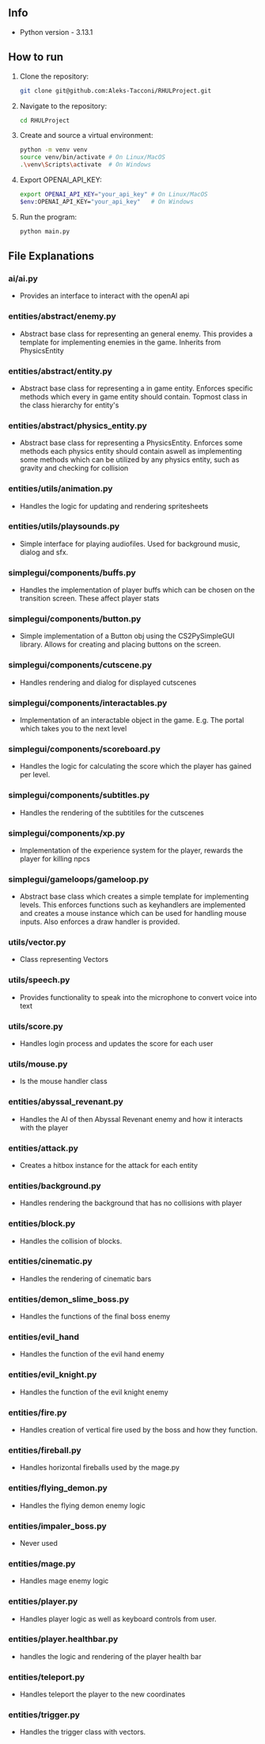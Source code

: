 ## Info
- Python version - 3.13.1

## How to run
1. Clone the repository:

    ```sh
    git clone git@github.com:Aleks-Tacconi/RHULProject.git
    ```

2. Navigate to the repository:
    
    ```sh
    cd RHULProject
    ```

3. Create and source a virtual environment:

    ```sh
    python -m venv venv
    source venv/bin/activate # On Linux/MacOS
    .\venv\Scripts\activate  # On Windows
    ```

4. Export OPENAI_API_KEY:

    ```sh
    export OPENAI_API_KEY="your_api_key" # On Linux/MacOS
    $env:OPENAI_API_KEY="your_api_key"   # On Windows
    ```

5. Run the program:

    ```sh
    python main.py
    ```

## File Explanations 

### ai/ai.py

- Provides an interface to interact with the openAI api

### entities/abstract/enemy.py

- Abstract base class for representing an general enemy. This provides a template for implementing enemies in the game. Inherits from PhysicsEntity

### entities/abstract/entity.py

- Abstract base class for representing a in game entity. Enforces specific methods which every in game entity should contain. Topmost class in the class hierarchy for entity's

### entities/abstract/physics_entity.py

- Abstract base class for representing a PhysicsEntity. Enforces some methods each physics entity should contain aswell as implementing some methods which can be utilized by any physics entity, such as gravity and checking for collision

### entities/utils/animation.py

- Handles the logic for updating and rendering spritesheets

### entities/utils/playsounds.py

- Simple interface for playing audiofiles. Used for background music, dialog and sfx.

### simplegui/components/buffs.py

- Handles the implementation of player buffs which can be chosen on the transition screen. These affect player stats

### simplegui/components/button.py

- Simple implementation of a Button obj using the CS2PySimpleGUI library. Allows for creating and placing buttons on the screen.

### simplegui/components/cutscene.py

- Handles rendering and dialog for displayed cutscenes 

### simplegui/components/interactables.py

- Implementation of an interactable object in the game. E.g. The portal which takes you to the next level

### simplegui/components/scoreboard.py

- Handles the logic for calculating the score which the player has gained per level.

### simplegui/components/subtitles.py

- Handles the rendering of the subtitiles for the cutscenes

### simplegui/components/xp.py

- Implementation of the experience system for the player, rewards the player for killing npcs

### simplegui/gameloops/gameloop.py

- Abstract base class which creates a simple template for implementing levels. This enforces functions such as keyhandlers are implemented and creates a mouse instance which can be used for handling mouse inputs. Also enforces a draw handler is provided.























































































### utils/vector.py

- Class representing Vectors

### utils/speech.py

- Provides functionality to speak into the microphone to convert voice into text

### utils/score.py

- Handles login process and updates the score for each user

### utils/mouse.py

- Is the mouse handler class

### entities/abyssal_revenant.py

- Handles the AI of then Abyssal Revenant enemy and how it interacts with the player

### entities/attack.py

- Creates a hitbox instance for the attack for each entity

### entities/background.py

- Handles rendering the background that has no collisions with player

### entities/block.py

- Handles the collision of blocks.

### entities/cinematic.py

- Handles the rendering of cinematic bars

### entities/demon_slime_boss.py

- Handles the functions of the final boss enemy

### entities/evil_hand

- Handles the function of the evil hand enemy

### entities/evil_knight.py

- Handles the function of the evil knight enemy

### entities/fire.py

- Handles creation of vertical fire used by the boss and how they function.

### entities/fireball.py

- Handles horizontal fireballs used by the mage.py

### entities/flying_demon.py

- Handles the flying demon enemy logic

### entities/impaler_boss.py

- Never used

### entities/mage.py

- Handles mage enemy logic

### entities/player.py

- Handles player logic as well as keyboard controls from user.

### entities/player.healthbar.py

- handles the logic and rendering of the player health bar

### entities/teleport.py

- Handles teleport the player to the new coordinates

### entities/trigger.py

- Handles the trigger class with vectors.

